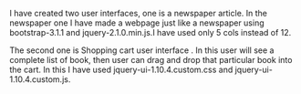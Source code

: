 I have created two user interfaces, one is a newspaper article. In the newspaper one I have made a webpage just like a newspaper using bootstrap-3.1.1 and jquery-2.1.0.min.js.I have used only 5 cols instead of 12.

The second one is Shopping cart user interface . In this user will see a complete list of book, then user can drag and drop that particular book into the cart.
In this I have used jquery-ui-1.10.4.custom.css and jquery-ui-1.10.4.custom.js.

